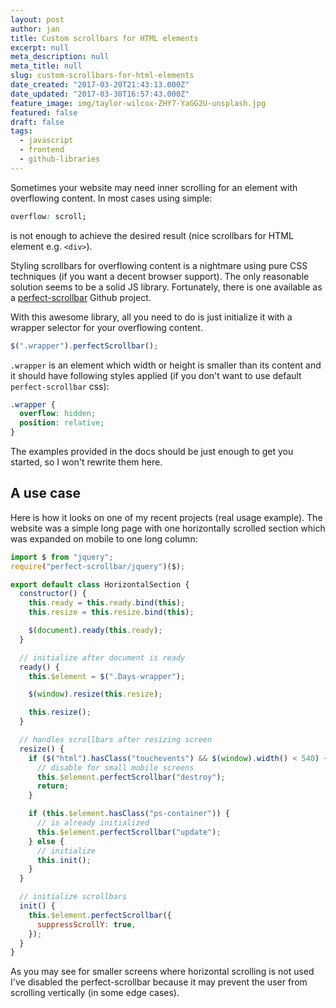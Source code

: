 ```yaml
---
layout: post
author: jan
title: Custom scrollbars for HTML elements
excerpt: null
meta_description: null
meta_title: null
slug: custom-scrollbars-for-html-elements
date_created: "2017-03-20T21:43:13.000Z"
date_updated: "2017-03-30T16:57:43.000Z"
feature_image: img/taylor-wilcox-ZHY7-YaGG2U-unsplash.jpg
featured: false
draft: false
tags:
  - javascript
  - frontend
  - github-libraries
---
```


Sometimes your website may need inner scrolling for an element with overflowing content. In most cases using simple:

```css
overflow: scroll;
```

is not enough to achieve the desired result (nice scrollbars for HTML element e.g. `<div>`).

Styling scrollbars for overflowing content is a nightmare using pure CSS techniques (if you want a decent browser support). The only reasonable solution seems to be a solid JS library. Fortunately, there is one available as a [perfect-scrollbar](https://github.com/noraesae/perfect-scrollbar) Github project.

With this awesome library, all you need to do is just initialize it with a wrapper selector for your overflowing content.

```javascript
$(".wrapper").perfectScrollbar();
```

`.wrapper` is an element which width or height is smaller than its content and it should have following styles applied (if you don't want to use default `perfect-scrollbar` css):

```css
.wrapper {
  overflow: hidden;
  position: relative;
}
```

The examples provided in the docs should be just enough to get you started, so I won't rewrite them here.

## A use case

Here is how it looks on one of my recent projects (real usage example). The website was a simple long page with one horizontally scrolled section which was expanded on mobile to one long column:

```javascript
import $ from "jquery";
require("perfect-scrollbar/jquery")($);

export default class HorizontalSection {
  constructor() {
    this.ready = this.ready.bind(this);
    this.resize = this.resize.bind(this);

    $(document).ready(this.ready);
  }

  // initialize after document is ready
  ready() {
    this.$element = $(".Days-wrapper");

    $(window).resize(this.resize);

    this.resize();
  }

  // handles scrollbars after resizing screen
  resize() {
    if ($("html").hasClass("touchevents") && $(window).width() < 540) {
      // disable for small mobile screens
      this.$element.perfectScrollbar("destroy");
      return;
    }

    if (this.$element.hasClass("ps-container")) {
      // is already initialized
      this.$element.perfectScrollbar("update");
    } else {
      // initialize
      this.init();
    }
  }

  // initialize scrollbars
  init() {
    this.$element.perfectScrollbar({
      suppressScrollY: true,
    });
  }
}
```

As you may see for smaller screens where horizontal scrolling is not used I've disabled the perfect-scrollbar because it may prevent the user from scrolling vertically (in some edge cases).
